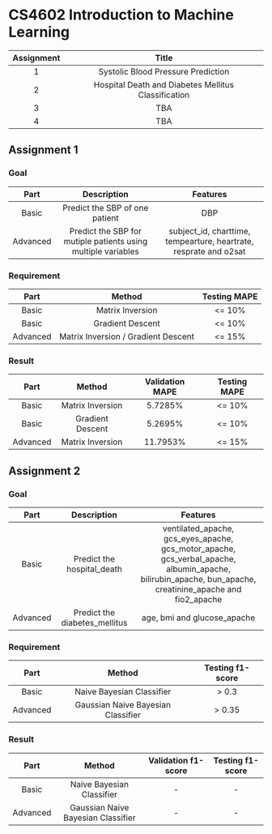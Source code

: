 # CS4602 Introduction to Machine Learning

| Assignment | Title |
| :-: | :-: |
| 1 | Systolic Blood Pressure Prediction |
| 2 | Hospital Death and Diabetes Mellitus Classification |
| 3 | TBA |
| 4 | TBA |

## Assignment 1
### Goal
| Part | Description | Features |
| :-: | :-: | :-: |
| Basic | Predict the SBP of one patient | DBP |
| Advanced | Predict the SBP for mutiple patients using multiple variables | subject_id, charttime, tempearture, heartrate, resprate and o2sat |

### Requirement
| Part | Method | Testing MAPE |
| :-: | :-: | :-: |
| Basic | Matrix Inversion | <= 10% |
| Basic | Gradient Descent | <= 10% |
| Advanced | Matrix Inversion / Gradient Descent | <= 15% |

### Result
| Part | Method | Validation MAPE | Testing MAPE |
| :-: | :-: | :-: | :-: |
| Basic | Matrix Inversion | 5.7285% | <= 10% |
| Basic | Gradient Descent | 5.2695% | <= 10% |
| Advanced | Matrix Inversion | 11.7953% | <= 15% |

## Assignment 2
### Goal
| Part | Description | Features |
| :-: | :-: | :-: |
| Basic | Predict the hospital_death | ventilated_apache, gcs_eyes_apache, gcs_motor_apache, gcs_verbal_apache, albumin_apache, bilirubin_apache, bun_apache, creatinine_apache and fio2_apache |
| Advanced | Predict the diabetes_mellitus | age, bmi and glucose_apache |

### Requirement
| Part | Method | Testing f1-score |
| :-: | :-: | :-: |
| Basic | Naive Bayesian Classifier | > 0.3 |
| Advanced | Gaussian Naive Bayesian Classifier | > 0.35 |

### Result
| Part | Method | Validation f1-score | Testing f1-score |
| :-: | :-: | :-: | :-: |
| Basic | Naive Bayesian Classifier | - | -
| Advanced | Gaussian Naive Bayesian Classifier | - | -